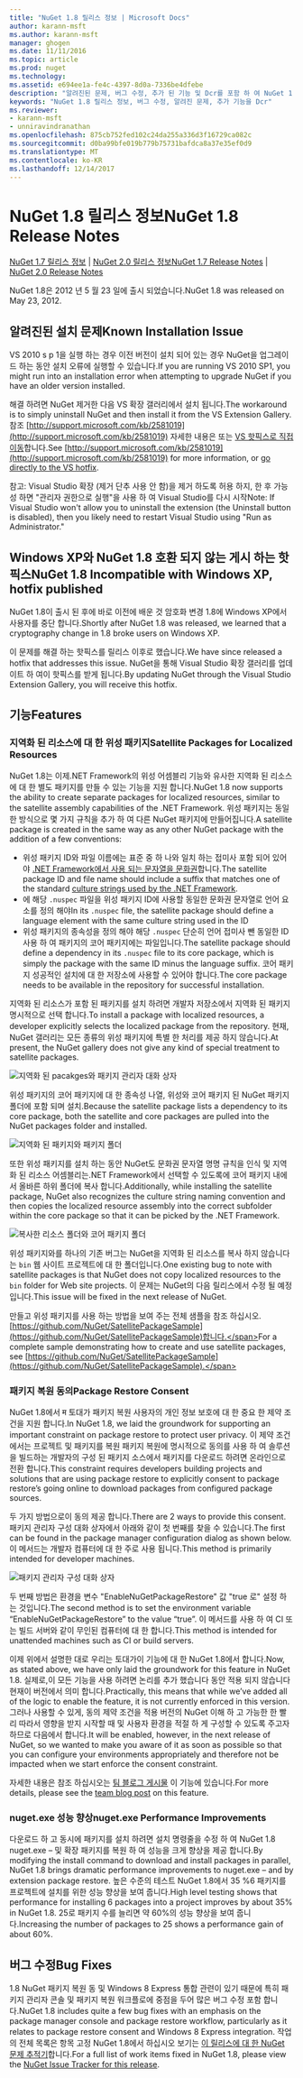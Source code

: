 ```yaml
---
title: "NuGet 1.8 릴리스 정보 | Microsoft Docs"
author: karann-msft
ms.author: karann-msft
manager: ghogen
ms.date: 11/11/2016
ms.topic: article
ms.prod: nuget
ms.technology: 
ms.assetid: e694ee1a-fe4c-4397-8d0a-7336be4dfebe
description: "알려진된 문제, 버그 수정, 추가 된 기능 및 Dcr를 포함 하 여 NuGet 1.8에 대 한 릴리스 정보입니다."
keywords: "NuGet 1.8 릴리스 정보, 버그 수정, 알려진 문제, 추가 기능을 Dcr"
ms.reviewer:
- karann-msft
- unniravindranathan
ms.openlocfilehash: 875cb752fed102c24da255a336d3f16729ca082c
ms.sourcegitcommit: d0ba99bfe019b779b75731bafdca8a37e35ef0d9
ms.translationtype: MT
ms.contentlocale: ko-KR
ms.lasthandoff: 12/14/2017
---
```

# <a name="nuget-18-release-notes"></a><span data-ttu-id="7a21d-104">NuGet 1.8 릴리스 정보</span><span class="sxs-lookup"><span data-stu-id="7a21d-104">NuGet 1.8 Release Notes</span></span>

<span data-ttu-id="7a21d-105">[NuGet 1.7 릴리스 정보](../release-notes/nuget-1.7.md) | [NuGet 2.0 릴리스 정보](../release-notes/nuget-2.0.md)</span><span class="sxs-lookup"><span data-stu-id="7a21d-105">[NuGet 1.7 Release Notes](../release-notes/nuget-1.7.md) | [NuGet 2.0 Release Notes](../release-notes/nuget-2.0.md)</span></span>

<span data-ttu-id="7a21d-106">NuGet 1.8은 2012 년 5 월 23 일에 출시 되었습니다.</span><span class="sxs-lookup"><span data-stu-id="7a21d-106">NuGet 1.8 was released on May 23, 2012.</span></span>

## <a name="known-installation-issue"></a><span data-ttu-id="7a21d-107">알려진된 설치 문제</span><span class="sxs-lookup"><span data-stu-id="7a21d-107">Known Installation Issue</span></span>
<span data-ttu-id="7a21d-108">VS 2010 s p 1을 실행 하는 경우 이전 버전이 설치 되어 있는 경우 NuGet을 업그레이드 하는 동안 설치 오류에 실행할 수 있습니다.</span><span class="sxs-lookup"><span data-stu-id="7a21d-108">If you are running VS 2010 SP1, you might run into an installation error when attempting to upgrade NuGet if you have an older version installed.</span></span>

<span data-ttu-id="7a21d-109">해결 하려면 NuGet 제거한 다음 VS 확장 갤러리에서 설치 됩니다.</span><span class="sxs-lookup"><span data-stu-id="7a21d-109">The workaround is to simply uninstall NuGet and then install it from the VS Extension Gallery.</span></span>  <span data-ttu-id="7a21d-110">참조 [http://support.microsoft.com/kb/2581019](http://support.microsoft.com/kb/2581019) 자세한 내용은 또는 [VS 핫픽스로 직접 이동](http://bit.ly/vsixcertfix)합니다.</span><span class="sxs-lookup"><span data-stu-id="7a21d-110">See [http://support.microsoft.com/kb/2581019](http://support.microsoft.com/kb/2581019) for more information, or [go directly to the VS hotfix](http://bit.ly/vsixcertfix).</span></span>

<span data-ttu-id="7a21d-111">참고: Visual Studio 확장 (제거 단추 사용 안 함)을 제거 하도록 허용 하지, 한 후 가능성 하면 "관리자 권한으로 실행"을 사용 하 여 Visual Studio를 다시 시작</span><span class="sxs-lookup"><span data-stu-id="7a21d-111">Note: If Visual Studio won't allow you to uninstall the extension (the Uninstall button is disabled), then you likely need to restart Visual Studio using "Run as Administrator."</span></span>

## <a name="nuget-18-incompatible-with-windows-xp-hotfix-published"></a><span data-ttu-id="7a21d-112">Windows XP와 NuGet 1.8 호환 되지 않는 게시 하는 핫픽스</span><span class="sxs-lookup"><span data-stu-id="7a21d-112">NuGet 1.8 Incompatible with Windows XP, hotfix published</span></span>

<span data-ttu-id="7a21d-113">NuGet 1.8이 출시 된 후에 바로 이전에 배운 것 암호화 변경 1.8에 Windows XP에서 사용자를 중단 합니다.</span><span class="sxs-lookup"><span data-stu-id="7a21d-113">Shortly after NuGet 1.8 was released, we learned that a cryptography change in 1.8 broke users on Windows XP.</span></span>

<span data-ttu-id="7a21d-114">이 문제를 해결 하는 핫픽스를 릴리스 이후로 했습니다.</span><span class="sxs-lookup"><span data-stu-id="7a21d-114">We have since released a hotfix that addresses this issue.</span></span>  <span data-ttu-id="7a21d-115">NuGet을 통해 Visual Studio 확장 갤러리를 업데이트 하 여이 핫픽스를 받게 됩니다.</span><span class="sxs-lookup"><span data-stu-id="7a21d-115">By updating NuGet through the Visual Studio Extension Gallery, you will receive this hotfix.</span></span>

## <a name="features"></a><span data-ttu-id="7a21d-116">기능</span><span class="sxs-lookup"><span data-stu-id="7a21d-116">Features</span></span>

### <a name="satellite-packages-for-localized-resources"></a><span data-ttu-id="7a21d-117">지역화 된 리소스에 대 한 위성 패키지</span><span class="sxs-lookup"><span data-stu-id="7a21d-117">Satellite Packages for Localized Resources</span></span>
<span data-ttu-id="7a21d-118">NuGet 1.8는 이제.NET Framework의 위성 어셈블리 기능와 유사한 지역화 된 리소스에 대 한 별도 패키지를 만들 수 있는 기능을 지원 합니다.</span><span class="sxs-lookup"><span data-stu-id="7a21d-118">NuGet 1.8 now supports the ability to create separate packages for localized resources, similar to the satellite assembly capabilities of the .NET Framework.</span></span>  <span data-ttu-id="7a21d-119">위성 패키지는 동일한 방식으로 몇 가지 규칙을 추가 하 여 다른 NuGet 패키지에 만들어집니다.</span><span class="sxs-lookup"><span data-stu-id="7a21d-119">A satellite package is created in the same way as any other NuGet package with the addition of a few conventions:</span></span>

* <span data-ttu-id="7a21d-120">위성 패키지 ID와 파일 이름에는 표준 중 하 나와 일치 하는 접미사 포함 되어 있어야 [.NET Framework에서 사용 되는 문자열을 문화권](http://msdn.microsoft.com/goglobal/bb896001.aspx)합니다.</span><span class="sxs-lookup"><span data-stu-id="7a21d-120">The satellite package ID and file name should include a suffix that matches one of the standard [culture strings used by the .NET Framework](http://msdn.microsoft.com/goglobal/bb896001.aspx).</span></span>
* <span data-ttu-id="7a21d-121">에 해당 `.nuspec` 파일을 위성 패키지 ID에 사용할 동일한 문화권 문자열로 언어 요소를 정의 해야</span><span class="sxs-lookup"><span data-stu-id="7a21d-121">In its `.nuspec` file, the satellite package should define a language element with the same culture string used in the ID</span></span>
* <span data-ttu-id="7a21d-122">위성 패키지의 종속성을 정의 해야 해당 `.nuspec` 단순히 언어 접미사 뺀 동일한 ID 사용 하 여 패키지의 코어 패키지에는 파일입니다.</span><span class="sxs-lookup"><span data-stu-id="7a21d-122">The satellite package should define a dependency in its `.nuspec` file to its core package, which is simply the package with the same ID minus the language suffix.</span></span>  <span data-ttu-id="7a21d-123">코어 패키지 성공적인 설치에 대 한 저장소에 사용할 수 있어야 합니다.</span><span class="sxs-lookup"><span data-stu-id="7a21d-123">The core package needs to be available in the repository for successful installation.</span></span>

<span data-ttu-id="7a21d-124">지역화 된 리소스가 포함 된 패키지를 설치 하려면 개발자 저장소에서 지역화 된 패키지 명시적으로 선택 합니다.</span><span class="sxs-lookup"><span data-stu-id="7a21d-124">To install a package with localized resources, a developer explicitly selects the localized package from the repository.</span></span> <span data-ttu-id="7a21d-125">현재, NuGet 갤러리는 모든 종류의 위성 패키지에 특별 한 처리를 제공 하지 않습니다.</span><span class="sxs-lookup"><span data-stu-id="7a21d-125">At present, the NuGet gallery does not give any kind of special treatment to satellite packages.</span></span>

![지역화 된 pacakges와 패키지 관리자 대화 상자](./media/dlg-w-loc-packs.png)

<span data-ttu-id="7a21d-127">위성 패키지의 코어 패키지에 대 한 종속성 나열, 위성와 코어 패키지 된 NuGet 패키지 폴더에 포함 되며 설치.</span><span class="sxs-lookup"><span data-stu-id="7a21d-127">Because the satellite package lists a dependency to its core package, both the satellite and core packages are pulled into the NuGet packages folder and installed.</span></span>

![지역화 된 패키지와 패키지 폴더](./media/fldr-loc-packs.png)

<span data-ttu-id="7a21d-129">또한 위성 패키지를 설치 하는 동안 NuGet도 문화권 문자열 명명 규칙을 인식 및 지역화 된 리소스 어셈블리는.NET Framework에서 선택할 수 있도록에 코어 패키지 내에서 올바른 하위 폴더에 복사 합니다.</span><span class="sxs-lookup"><span data-stu-id="7a21d-129">Additionally, while installing the satellite package, NuGet also recognizes the culture string naming convention and then copies the localized resource assembly into the correct subfolder within the core package so that it can be picked by the .NET Framework.</span></span>

![복사한 리소스 폴더와 코어 패키지 폴더](./media/fldr-copied-loc.png)

<span data-ttu-id="7a21d-131">위성 패키지와를 하나의 기존 버그는 NuGet을 지역화 된 리소스를 복사 하지 않습니다는 `bin` 웹 사이트 프로젝트에 대 한 폴더입니다.</span><span class="sxs-lookup"><span data-stu-id="7a21d-131">One existing bug to note with satellite packages is that NuGet does not copy localized resources to the `bin` folder for Web site projects.</span></span>  <span data-ttu-id="7a21d-132">이 문제는 NuGet의 다음 릴리스에서 수정 될 예정입니다.</span><span class="sxs-lookup"><span data-stu-id="7a21d-132">This issue will be fixed in the next release of NuGet.</span></span>

<span data-ttu-id="7a21d-133">만들고 위성 패키지를 사용 하는 방법을 보여 주는 전체 샘플을 참조 하십시오. [https://github.com/NuGet/SatellitePackageSample](https://github.com/NuGet/SatellitePackageSample)합니다.</span><span class="sxs-lookup"><span data-stu-id="7a21d-133">For a complete sample demonstrating how to create and use satellite packages, see [https://github.com/NuGet/SatellitePackageSample](https://github.com/NuGet/SatellitePackageSample).</span></span>

### <a name="package-restore-consent"></a><span data-ttu-id="7a21d-134">패키지 복원 동의</span><span class="sxs-lookup"><span data-stu-id="7a21d-134">Package Restore Consent</span></span>
<span data-ttu-id="7a21d-135">NuGet 1.8에서 म 토대가 패키지 복원 사용자의 개인 정보 보호에 대 한 중요 한 제약 조건을 지원 합니다.</span><span class="sxs-lookup"><span data-stu-id="7a21d-135">In NuGet 1.8, we laid the groundwork for supporting an important constraint on package restore to protect user privacy.</span></span> <span data-ttu-id="7a21d-136">이 제약 조건에서는 프로젝트 및 패키지를 복원 패키지 복원에 명시적으로 동의를 사용 하 여 솔루션을 빌드하는 개발자의 구성 된 패키지 소스에서 패키지를 다운로드 하려면 온라인으로 전환 합니다.</span><span class="sxs-lookup"><span data-stu-id="7a21d-136">This constraint requires developers building projects and solutions that are using package restore to explicitly consent to package restore’s going online to download packages from configured package sources.</span></span>

<span data-ttu-id="7a21d-137">두 가지 방법으로이 동의 제공 합니다.</span><span class="sxs-lookup"><span data-stu-id="7a21d-137">There are 2 ways to provide this consent.</span></span> <span data-ttu-id="7a21d-138">패키지 관리자 구성 대화 상자에서 아래와 같이 첫 번째를 찾을 수 있습니다.</span><span class="sxs-lookup"><span data-stu-id="7a21d-138">The first can be found in the package manager configuration dialog as shown below.</span></span>  <span data-ttu-id="7a21d-139">이 메서드는 개발자 컴퓨터에 대 한 주로 사용 됩니다.</span><span class="sxs-lookup"><span data-stu-id="7a21d-139">This method is primarily intended for developer machines.</span></span>

![패키지 관리자 구성 대화 상자](./media/pr-consent-configdlg.png)

<span data-ttu-id="7a21d-141">두 번째 방법은 환경을 변수 "EnableNuGetPackageRestore" 값 "true 로" 설정 하는 것입니다.</span><span class="sxs-lookup"><span data-stu-id="7a21d-141">The second method is to set the environment variable “EnableNuGetPackageRestore” to the value “true”.</span></span>  <span data-ttu-id="7a21d-142">이 메서드를 사용 하 여 CI 또는 빌드 서버와 같이 무인된 컴퓨터에 대 한 합니다.</span><span class="sxs-lookup"><span data-stu-id="7a21d-142">This method is intended for unattended machines such as CI or build servers.</span></span>

<span data-ttu-id="7a21d-143">이제 위에서 설명한 대로 우리는 토대가이 기능에 대 한 NuGet 1.8에서 합니다.</span><span class="sxs-lookup"><span data-stu-id="7a21d-143">Now, as stated above, we have only laid the groundwork for this feature in NuGet 1.8.</span></span>  <span data-ttu-id="7a21d-144">실제로,이 모든 기능을 사용 하려면 논리를 추가 했습니다 동안 적용 되지 않습니다 현재이 버전에서 의미 합니다.</span><span class="sxs-lookup"><span data-stu-id="7a21d-144">Practically, this means that while we’ve added all of the logic to enable the feature, it is not currently enforced in this version.</span></span> <span data-ttu-id="7a21d-145">그러나 사용할 수 있게, 동의 제약 조건을 적용 버전의 NuGet 이해 하 고 가능한 한 빨리 따라서 영향을 받지 시작할 때 및 사용자 환경을 적절 하 게 구성할 수 있도록 주고자 하므로 다음에서 합니다.</span><span class="sxs-lookup"><span data-stu-id="7a21d-145">It will be enabled, however, in the next release of NuGet, so we wanted to make you aware of it as soon as possible so that you can configure your environments appropriately and therefore not be impacted when we start enforce the consent constraint.</span></span>

<span data-ttu-id="7a21d-146">자세한 내용은 참조 하십시오는 [팀 블로그 게시물](http://blog.nuget.org/20120518/package-restore-and-consent.html) 이 기능에 있습니다.</span><span class="sxs-lookup"><span data-stu-id="7a21d-146">For more details, please see the [team blog post](http://blog.nuget.org/20120518/package-restore-and-consent.html) on this feature.</span></span>

### <a name="nugetexe-performance-improvements"></a><span data-ttu-id="7a21d-147">nuget.exe 성능 향상</span><span class="sxs-lookup"><span data-stu-id="7a21d-147">nuget.exe Performance Improvements</span></span>
<span data-ttu-id="7a21d-148">다운로드 하 고 동시에 패키지를 설치 하려면 설치 명령줄을 수정 하 여 NuGet 1.8 nuget.exe – 및 확장 패키지를 복원 하 여 성능을 크게 향상을 제공 합니다.</span><span class="sxs-lookup"><span data-stu-id="7a21d-148">By modifying the install command to download and install packages in parallel, NuGet 1.8 brings dramatic performance improvements to nuget.exe – and by extension package restore.</span></span>  <span data-ttu-id="7a21d-149">높은 수준의 테스트 NuGet 1.8에서 35 %6 패키지를 프로젝트에 설치를 위한 성능 향상을 보여 줍니다.</span><span class="sxs-lookup"><span data-stu-id="7a21d-149">High level testing shows that performance for installing 6 packages into a project improves by about 35% in NuGet 1.8.</span></span>  <span data-ttu-id="7a21d-150">25로 패키지 수를 늘리면 약 60%의 성능 향상을 보여 줍니다.</span><span class="sxs-lookup"><span data-stu-id="7a21d-150">Increasing the number of packages to 25 shows a performance gain of about 60%.</span></span>

## <a name="bug-fixes"></a><span data-ttu-id="7a21d-151">버그 수정</span><span class="sxs-lookup"><span data-stu-id="7a21d-151">Bug Fixes</span></span>
<span data-ttu-id="7a21d-152">1.8 NuGet 패키지 복원 동 및 Windows 8 Express 통합 관련이 있기 때문에 특히 패키지 관리자 콘솔 및 패키지 복원 워크플로에 중점을 두어 많은 버그 수정 포함 합니다.</span><span class="sxs-lookup"><span data-stu-id="7a21d-152">NuGet 1.8 includes quite a few bug fixes with an emphasis on the package manager console and package restore workflow, particularly as it relates to package restore consent and Windows 8 Express integration.</span></span>
<span data-ttu-id="7a21d-153">작업의 전체 목록은 항목 고정 NuGet 1.8에서 하십시오 보기는 [이 릴리스에 대 한 NuGet 문제 추적기](http://nuget.codeplex.com/workitem/list/advanced?keyword=&status=Closed&type=All&priority=All&release=NuGet%201.8&assignedTo=All&component=All&sortField=Votes&sortDirection=Descending&page=0)합니다.</span><span class="sxs-lookup"><span data-stu-id="7a21d-153">For a full list of work items fixed in NuGet 1.8, please view the [NuGet Issue Tracker for this release](http://nuget.codeplex.com/workitem/list/advanced?keyword=&status=Closed&type=All&priority=All&release=NuGet%201.8&assignedTo=All&component=All&sortField=Votes&sortDirection=Descending&page=0).</span></span>
